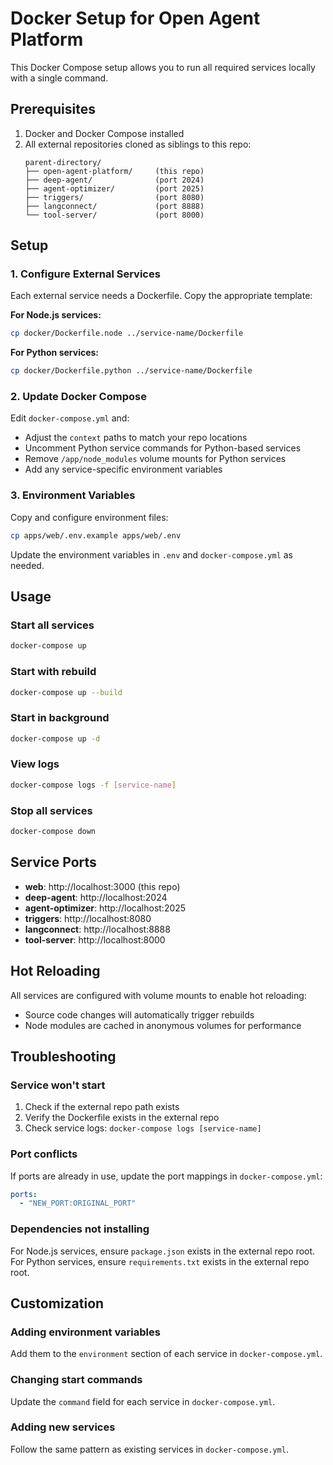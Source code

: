# Docker Setup for Open Agent Platform

This Docker Compose setup allows you to run all required services locally with a single command.

## Prerequisites

1. Docker and Docker Compose installed
2. All external repositories cloned as siblings to this repo:
   ```
   parent-directory/
   ├── open-agent-platform/     (this repo)
   ├── deep-agent/              (port 2024)
   ├── agent-optimizer/         (port 2025) 
   ├── triggers/                (port 8080)
   ├── langconnect/             (port 8888)
   └── tool-server/             (port 8000)
   ```

## Setup

### 1. Configure External Services

Each external service needs a Dockerfile. Copy the appropriate template:

**For Node.js services:**
```bash
cp docker/Dockerfile.node ../service-name/Dockerfile
```

**For Python services:**
```bash
cp docker/Dockerfile.python ../service-name/Dockerfile
```

### 2. Update Docker Compose

Edit `docker-compose.yml` and:
- Adjust the `context` paths to match your repo locations
- Uncomment Python service commands for Python-based services
- Remove `/app/node_modules` volume mounts for Python services
- Add any service-specific environment variables

### 3. Environment Variables

Copy and configure environment files:
```bash
cp apps/web/.env.example apps/web/.env
```

Update the environment variables in `.env` and `docker-compose.yml` as needed.

## Usage

### Start all services
```bash
docker-compose up
```

### Start with rebuild
```bash
docker-compose up --build
```

### Start in background
```bash
docker-compose up -d
```

### View logs
```bash
docker-compose logs -f [service-name]
```

### Stop all services
```bash
docker-compose down
```

## Service Ports

- **web**: http://localhost:3000 (this repo)
- **deep-agent**: http://localhost:2024
- **agent-optimizer**: http://localhost:2025  
- **triggers**: http://localhost:8080
- **langconnect**: http://localhost:8888
- **tool-server**: http://localhost:8000

## Hot Reloading

All services are configured with volume mounts to enable hot reloading:
- Source code changes will automatically trigger rebuilds
- Node modules are cached in anonymous volumes for performance

## Troubleshooting

### Service won't start
1. Check if the external repo path exists
2. Verify the Dockerfile exists in the external repo
3. Check service logs: `docker-compose logs [service-name]`

### Port conflicts
If ports are already in use, update the port mappings in `docker-compose.yml`:
```yaml
ports:
  - "NEW_PORT:ORIGINAL_PORT"
```

### Dependencies not installing
For Node.js services, ensure `package.json` exists in the external repo root.
For Python services, ensure `requirements.txt` exists in the external repo root.

## Customization

### Adding environment variables
Add them to the `environment` section of each service in `docker-compose.yml`.

### Changing start commands
Update the `command` field for each service in `docker-compose.yml`.

### Adding new services
Follow the same pattern as existing services in `docker-compose.yml`.
